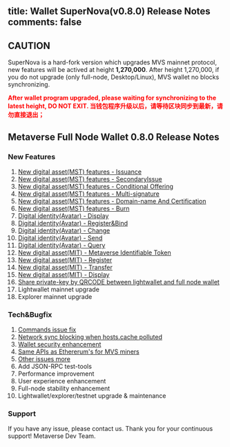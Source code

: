title: Wallet SuperNova(v0.8.0) Release Notes
comments: false
---

## CAUTION
SuperNova is a hard-fork version which upgrades MVS mainnet protocol, new features will be actived at height **1,270,000**.
After height 1,270,000, if you do not upgrade (only full-node, Desktop/Linux), MVS wallet no blocks synchronizing.

<font color="#FF0000"> <b>
After wallet program upgraded, please waiting for synchronizing to the latest height, DO NOT EXIT. 
当钱包程序升级以后，请等待区块同步到最新，请勿直接退出；
</b></font>

## Metaverse Full Node Wallet 0.8.0 Release Notes

### New Features
1. [New digital asset(MST) features - Issuance](https://docs.mvs.org/developers/da-issue.html)
1. [New digital asset(MST) features - SecondaryIssue](https://docs.mvs.org/developers/da-secondary-issue.html)
1. [New digital asset(MST) features - Conditional Offering](https://docs.mvs.org/developers/da-attenuation.html)
1. [New digital asset(MST) features - Multi-signature](https://docs.mvs.org/developers/da-multi-sig.html)
1. [New digital asset(MST) features - Domain-name And Certification](https://docs.mvs.org/developers/da-certification.html)
1. [New digital asset(MST) features - Burn](https://docs.mvs.org/developers/da-burn.html)
1. [Digital identity(Avatar) - Display](https://docs.mvs.org/developers/di-index.html)
1. [Digital identity(Avatar) - Register&Bind](https://docs.mvs.org/developers/di-register.html)
1. [Digital identity(Avatar) - Change](https://docs.mvs.org/developers/di-transfer.html)
1. [Digital identity(Avatar) - Send](https://docs.mvs.org/developers/di-send.html)
1. [Digital identity(Avatar) - Query](https://docs.mvs.org/developers/di-query.html)
1. [New digital asset(MIT) - Metaverse Identifiable Token](https://docs.mvs.org/developers/mit-index.html)
1. [New digital asset(MIT) - Register](https://docs.mvs.org/developers/mit-register.html)
1. [New digital asset(MIT) - Transfer](https://docs.mvs.org/developers/mit-transfer.html)
1. [New digital asset(MIT) - Display](https://docs.mvs.org/developers/mit-query.html)
3. [Share private-key by QRCODE between lightwallet and full node wallet](https://github.com/mvs-org/metaverse/issues/248)
1. Lightwallet mainnet upgrade
1. Explorer mainnet upgrade

### Tech&Bugfix
1. [Commands issue fix](https://github.com/mvs-org/metaverse/issues/292)
1. [Network sync blocking when hosts.cache polluted](https://github.com/mvs-org/metaverse/issues/271)
3. [Wallet security enhancement](https://github.com/mvs-org/metaverse/issues/290)
1. [Same APIs as Ethererum's for MVS miners](https://github.com/mvs-org/metaverse/issues/268)
3. [Other issues more](https://github.com/mvs-org/metaverse/issues)
1. Add JSON-RPC test-tools
3. Performance improvement
1. User experience enhancement
1. Full-node stability enhancement
1. Lightwallet/explorer/testnet upgrade & maintenance

### Support
If you have any issue, please contact us.
Thank you for your continuous support! 
Metaverse Dev Team.

